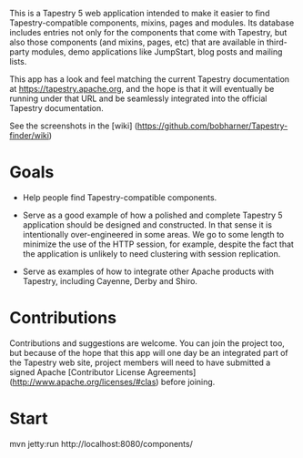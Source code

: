 This is a Tapestry 5 web application intended to make it easier to find
Tapestry-compatible components, mixins, pages and modules. Its database
includes entries not only for the components that come with Tapestry, but
also those components (and mixins, pages, etc) that are available in
third-party modules, demo applications like JumpStart, blog posts and
mailing lists.

This app has a look and feel matching the current Tapestry documentation
at https://tapestry.apache.org, and the hope is that it will eventually
be running under that URL and be seamlessly integrated into the official
Tapestry documentation.

See the screenshots in the [wiki] (https://github.com/bobharner/Tapestry-finder/wiki)

Goals
=====

* Help people find Tapestry-compatible components.

* Serve as a good example of how a polished and complete Tapestry 5
application should be designed and constructed. In that sense it is intentionally
over-engineered in some areas. We go to some length to minimize the use of the
HTTP session, for example, despite the fact that the application is unlikely to
need clustering with session replication.

* Serve as examples of how to integrate other Apache products with Tapestry,
including Cayenne, Derby and Shiro.

Contributions
=============

Contributions and suggestions are welcome. You can join the project too, but
because of the hope that this app will one day be an integrated part of the
Tapestry web site, project members will need to have submitted a signed Apache
[Contributor License Agreements] (http://www.apache.org/licenses/#clas) before
joining.

Start
=====

mvn jetty:run
http://localhost:8080/components/
